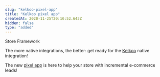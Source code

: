 ```yaml
---
slug: "kelkoo-pixel-app"
title: "Kelkoo pixel app"
createdAt: 2020-11-25T20:10:52.643Z
hidden: false
type: "added"
---
```


<span class="badge" id="store-framework">Store Framework</span>

The more native integrations, the better: get ready for the [Kelkoo](https://www.kelkoogroup.com/) native integration! 

The new [pixel app](https://vtex.io/docs/components/all/vtex.kelkoo/) is here to help your store with incremental e-commerce leads!